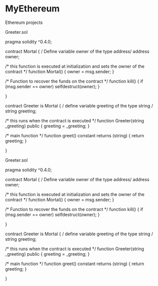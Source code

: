 # MyEthereum
Ethereum projects

Greeter.sol

pragma solidity ^0.4.0;


contract Mortal {
    / Define variable owner of the type address/
    address owner;



/* this function is executed at initialization and sets the owner of the contract */
function Mortal() { owner = msg.sender; }

/* Function to recover the funds on the contract */
function kill() { if (msg.sender == owner) selfdestruct(owner); }

}


contract Greeter is Mortal {
    / define variable greeting of the type string /
    string greeting;



/* this runs when the contract is executed */
function Greeter(string _greeting) public {
    greeting = _greeting;
}

/* main function */
function greet() constant returns (string) {
    return greeting;
}

}
</code>

Greeter.sol

pragma solidity ^0.4.0;


contract Mortal {
    / Define variable owner of the type address/
    address owner;



/* this function is executed at initialization and sets the owner of the contract */
function Mortal() { owner = msg.sender; }

/* Function to recover the funds on the contract */
function kill() { if (msg.sender == owner) selfdestruct(owner); }

}


contract Greeter is Mortal {
    / define variable greeting of the type string /
    string greeting;



/* this runs when the contract is executed */
function Greeter(string _greeting) public {
    greeting = _greeting;
}

/* main function */
function greet() constant returns (string) {
    return greeting;
}

}
</code>
